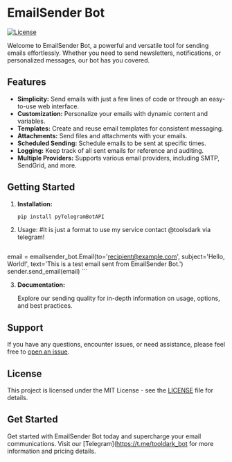 # EmailSender Bot

[![License](https://img.shields.io/badge/license-MIT-blue.svg)](LICENSE)

Welcome to EmailSender Bot, a powerful and versatile tool for sending emails effortlessly. Whether you need to send newsletters, notifications, or personalized messages, our bot has you covered.

## Features

- **Simplicity:** Send emails with just a few lines of code or through an easy-to-use web interface.
- **Customization:** Personalize your emails with dynamic content and variables.
- **Templates:** Create and reuse email templates for consistent messaging.
- **Attachments:** Send files and attachments with your emails.
- **Scheduled Sending:** Schedule emails to be sent at specific times.
- **Logging:** Keep track of all sent emails for reference and auditing.
- **Multiple Providers:** Supports various email providers, including SMTP, SendGrid, and more.

## Getting Started 

1. **Installation:**

    ```bash
    pip install pyTelegramBotAPI

    ```

2. Usage:  #It is just a format to use my service contact @toolsdark via telegram!

    ```python
email = emailsender_bot.Email(to='recipient@example.com', subject='Hello, World!', text='This is a test email sent from EmailSender Bot.')
sender.send_email(email)
    ```

3. **Documentation:**

   Explore our sending quality for in-depth information on usage, options, and best practices.

## Support

If you have any questions, encounter issues, or need assistance, please feel free to [open an issue](https://github.com/emailsender-bot/issues).

## License

This project is licensed under the MIT License - see the [LICENSE](LICENSE) file for details.

## Get Started

Get started with EmailSender Bot today and supercharge your email communications. Visit our [Telegram](https://t.me/tooldark_bot for more information and pricing details.
